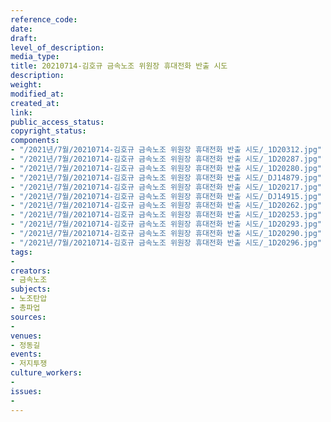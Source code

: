 ```yaml
---
reference_code: 
date: 
draft: 
level_of_description: 
media_type: 
title: 20210714-김호규 금속노조 위원장 휴대전화 반출 시도
description: 
weight: 
modified_at: 
created_at: 
link: 
public_access_status: 
copyright_status: 
components:
- "/2021년/7월/20210714-김호규 금속노조 위원장 휴대전화 반출 시도/_1D20312.jpg"
- "/2021년/7월/20210714-김호규 금속노조 위원장 휴대전화 반출 시도/_1D20287.jpg"
- "/2021년/7월/20210714-김호규 금속노조 위원장 휴대전화 반출 시도/_1D20280.jpg"
- "/2021년/7월/20210714-김호규 금속노조 위원장 휴대전화 반출 시도/_DJ14879.jpg"
- "/2021년/7월/20210714-김호규 금속노조 위원장 휴대전화 반출 시도/_1D20217.jpg"
- "/2021년/7월/20210714-김호규 금속노조 위원장 휴대전화 반출 시도/_DJ14915.jpg"
- "/2021년/7월/20210714-김호규 금속노조 위원장 휴대전화 반출 시도/_1D20262.jpg"
- "/2021년/7월/20210714-김호규 금속노조 위원장 휴대전화 반출 시도/_1D20253.jpg"
- "/2021년/7월/20210714-김호규 금속노조 위원장 휴대전화 반출 시도/_1D20293.jpg"
- "/2021년/7월/20210714-김호규 금속노조 위원장 휴대전화 반출 시도/_1D20290.jpg"
- "/2021년/7월/20210714-김호규 금속노조 위원장 휴대전화 반출 시도/_1D20296.jpg"
tags:
- 
creators:
- 금속노조
subjects:
- 노조탄압
- 총파업
sources:
- 
venues:
- 정동길
events:
- 저지투쟁
culture_workers:
- 
issues:
- 
---
```

